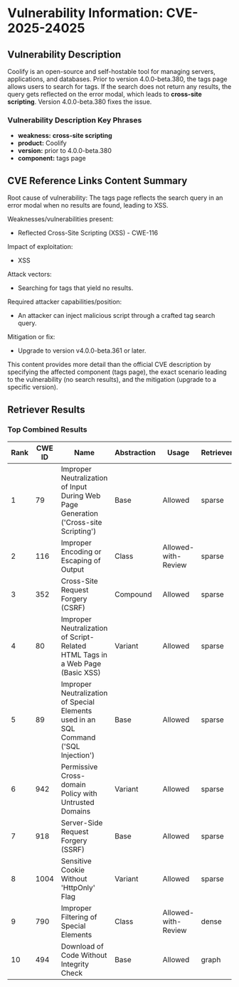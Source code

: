 # Vulnerability Information: CVE-2025-24025

## Vulnerability Description
Coolify is an open-source and self-hostable tool for managing servers, applications, and databases. Prior to version 4.0.0-beta.380, the tags page allows users to search for tags. If the search does not return any results, the query gets reflected on the error modal, which leads to **cross-site scripting**. Version 4.0.0-beta.380 fixes the issue.

### Vulnerability Description Key Phrases
- **weakness:** **cross-site scripting**
- **product:** Coolify
- **version:** prior to 4.0.0-beta.380
- **component:** tags page

## CVE Reference Links Content Summary
Root cause of vulnerability:
The tags page reflects the search query in an error modal when no results are found, leading to XSS.

Weaknesses/vulnerabilities present:
- Reflected Cross-Site Scripting (XSS) - CWE-116

Impact of exploitation:
- XSS

Attack vectors:
- Searching for tags that yield no results.

Required attacker capabilities/position:
- An attacker can inject malicious script through a crafted tag search query.

Mitigation or fix:
- Upgrade to version v4.0.0-beta.361 or later.

This content provides more detail than the official CVE description by specifying the affected component (tags page), the exact scenario leading to the vulnerability (no search results), and the mitigation (upgrade to a specific version).

## Retriever Results

### Top Combined Results

| Rank | CWE ID | Name | Abstraction | Usage  | Retrievers | Individual Scores |
|------|--------|------|-------------|-------|------------|-------------------|
| 1 | 79 | Improper Neutralization of Input During Web Page Generation ('Cross-site Scripting') | Base | Allowed | sparse | 0.441 |
| 2 | 116 | Improper Encoding or Escaping of Output | Class | Allowed-with-Review | sparse | 0.352 |
| 3 | 352 | Cross-Site Request Forgery (CSRF) | Compound | Allowed | sparse | 0.350 |
| 4 | 80 | Improper Neutralization of Script-Related HTML Tags in a Web Page (Basic XSS) | Variant | Allowed | sparse | 0.343 |
| 5 | 89 | Improper Neutralization of Special Elements used in an SQL Command ('SQL Injection') | Base | Allowed | sparse | 0.315 |
| 6 | 942 | Permissive Cross-domain Policy with Untrusted Domains | Variant | Allowed | sparse | 0.315 |
| 7 | 918 | Server-Side Request Forgery (SSRF) | Base | Allowed | sparse | 0.311 |
| 8 | 1004 | Sensitive Cookie Without 'HttpOnly' Flag | Variant | Allowed | sparse | 0.308 |
| 9 | 790 | Improper Filtering of Special Elements | Class | Allowed-with-Review | dense | 0.404 |
| 10 | 494 | Download of Code Without Integrity Check | Base | Allowed | graph | 0.002 |

